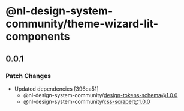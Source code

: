 # @nl-design-system-community/theme-wizard-lit-components

## 0.0.1

### Patch Changes

- Updated dependencies [396ca51]
  - @nl-design-system-community/design-tokens-schema@1.0.0
  - @nl-design-system-community/css-scraper@1.0.0
